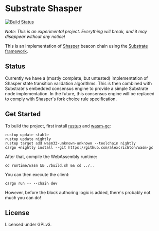 # Substrate Shasper

[![Build Status](https://travis-ci.org/paritytech/shasper.svg?branch=master)](https://travis-ci.org/paritytech/shasper)

*Note: This is an experimental project. Everything will break, and it may disappear without any notice!*

This is an implementation of [Shasper](https://github.com/ethereum/eth2.0-specs) beacon chain using the [Substrate framework](https://github.com/paritytech/substrate).

## Status

Currently we have a (mostly complete, but untested) implementation of Shasper state transition validation algorithms. This is then combined with Substrate's embedded consensus engine to provide a simple Substrate node implementation. In the future, this consensus engine will be replaced to comply with Shasper's fork choice rule specification.

## Get Started

To build the project, first install [rustup](https://rustup.rs/) and [wasm-gc](https://github.com/alexcrichton/wasm-gc):

```
rustup update stable
rustup update nightly
rustup target add wasm32-unknown-unknown --toolchain nightly
cargo +nightly install --git https://github.com/alexcrichton/wasm-gc
```

After that, compile the WebAssembly runtime:

```
cd runtime/wasm && ./build.sh && cd ../..
```

You can then execute the client:

```
cargo run -- --chain dev
```

However, before the block authoring logic is added, there's probably not much you can do!

## License

Licensed under GPLv3.


